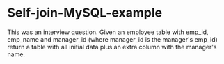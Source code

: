 # Self-join-MySQL-example
This was an interview question. Given an employee table with emp_id, emp_name and manager_id (where manager_id is the manager's emp_id) return a table with all initial data plus an extra column with the manager's name.
